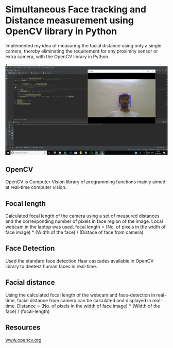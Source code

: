 # Simultaneous Face tracking and Distance measurement using OpenCV library in Python

Implemented my idea of measuring the facial distance using only a single camera, thereby eliminating the requirement for any proximity sensor or extra camera, with the OpenCV library in Python.

![](Screenshot%20(33).png)
## OpenCV
OpenCV is Computer Vision library of programming functions mainly aimed at real-time computer vision.
## Focal length
Calculated focal length of the camera using a set of measured distances and the corresponding number of pixels in face region of the image. Local webcam in the laptop was used.
focal length = (No. of pixels in the width of face image) * (Width of the face) / (Distace of face from camera)
## Face Detection
Used the standard face detection Haar cascades available in OpenCV library to deetect human faces in real-time.
## Facial distance
Using the calculated focal length of the webcam and face-detection in real-time, facial distance from camera can be calculated and displayed in real-time.
Distance = (No. of pixels in the width of face image) * (Width of the face) / (focal-length)
## Resources
www.opencv.org
